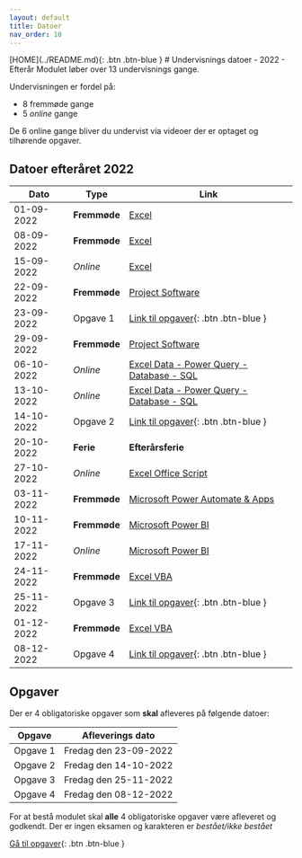 ```yaml
---
layout: default
title: Datoer
nav_order: 10
---
```

<span class="fs-1">
[HOME](../README.md){: .btn .btn-blue }
</span>
# Undervisnings datoer - 2022 - Efterår
Modulet løber over 13 undervisnings gange.

Undervisningen er fordel på:

- 8 fremmøde gange
- 5 *online* gange

De 6 online gange bliver du undervist via videoer der er optaget og tilhørende opgaver.

## Datoer efteråret 2022

|Dato	        |Type         	|Link                                                                 	|
|------------	|--------------	|---------------------------------------------------------------------	|
| 01-09-2022 	| **Fremmøde** 	| [Excel](../excel/README.md)                                         	|
| 08-09-2022 	| **Fremmøde** 	| [Excel](../excel/README.md)                                         	|
| 15-09-2022 	| *Online* 	    | [Excel](../excel/README.md)                                       	|
| 22-09-2022 	| **Fremmøde** 	| [Project Software](../microsoftproject/README.md)                    	|
| 23-09-2022 	| Opgave 1   	| [Link til opgaver](../opgaver/README.md){: .btn .btn-blue }          	|
| 29-09-2022 	| **Fremmøde** 	| [Project Software](../microsoftproject/README.md)                    	|
| 06-10-2022 	| *Online*  	| [Excel Data - Power Query - Database - SQL](../databaser/README.md) 	|
| 13-10-2022 	| *Online*  	| [Excel Data - Power Query - Database - SQL](../databaser/README.md)   |
| 14-10-2022 	| Opgave 2    	| [Link til opgaver](../opgaver/README.md){: .btn .btn-blue }           |
| 20-10-2022 	| **Ferie**    	| **Efterårsferie**                                                     |
| 27-10-2022 	| *Online*  	| [Excel Office Script](../officescripts/README.md)                   	|
| 03-11-2022 	| **Fremmøde** 	| [Microsoft Power Automate & Apps](../power/README.md)      	        |
| 10-11-2022 	| **Fremmøde** 	| [Microsoft Power BI](../powerbi/README.md)                	        |
| 17-11-2022 	| *Online* 	    | [Microsoft Power BI](../powerbi/README.md)               	            |
| 24-11-2022 	| **Fremmøde**  | [Excel VBA](../vba/README.md)                          	            |
| 25-11-2022 	| Opgave 3    	| [Link til opgaver](../opgaver/README.md){: .btn .btn-blue }          	|
| 01-12-2022 	| **Fremmøde** 	| [Excel VBA](../vba/README.md)                                     	|
| 08-12-2022 	| Opgave 4      | [Link til opgaver](../opgaver/README.md){: .btn .btn-blue }           |


## Opgaver
Der er 4 obligatoriske opgaver som **skal** afleveres på følgende datoer:

| Opgave   | Afleverings dato      |
|----------|-----------------------|
| Opgave 1 | Fredag den 23-09-2022 |
| Opgave 2 | Fredag den 14-10-2022 |
| Opgave 3 | Fredag den 25-11-2022 |
| Opgave 4 | Fredag den 08-12-2022 |

For at bestå modulet skal **alle** 4 obligatoriske opgaver være afleveret og godkendt. Der er ingen eksamen og karakteren er *bestået/ikke bestået*

[Gå til opgaver](../opgaver/README.md){: .btn .btn-blue }
